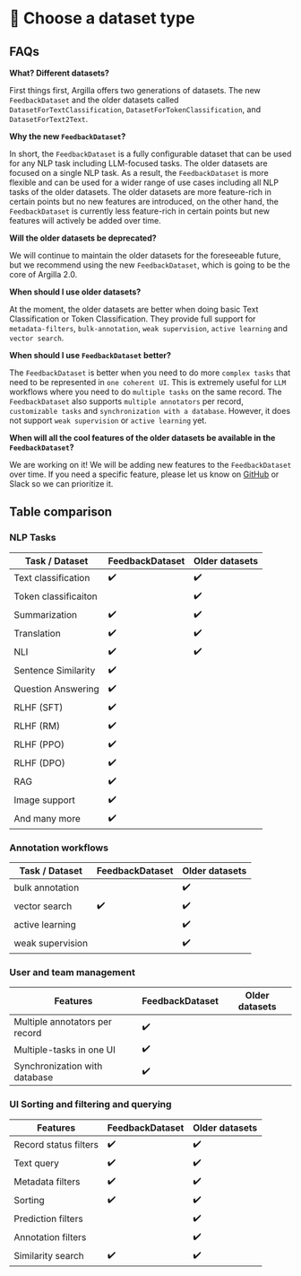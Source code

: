 # 🧐 Choose a dataset type

## FAQs

**What? Different datasets?**

First things first, Argilla offers two generations of datasets. The new `FeedbackDataset` and the older datasets called `DatasetForTextClassification`, `DatasetForTokenClassification`, and `DatasetForText2Text`.

**Why the new `FeedbackDataset`?**

In short, the `FeedbackDataset` is a fully configurable dataset that can be used for any NLP task including LLM-focused tasks. The older datasets are focused on a single NLP task. As a result, the `FeedbackDataset` is more flexible and can be used for a wider range of use cases including all NLP tasks of the older datasets. The older datasets are more feature-rich in certain points but no new features are introduced, on the other hand, the `FeedbackDataset` is currently less feature-rich in certain points but new features will actively be added over time.

**Will the older datasets be deprecated?**

We will continue to maintain the older datasets for the foreseeable future, but we recommend using the new `FeedbackDataset`, which is going to be the core of Argilla 2.0.

**When should I use older datasets?**

At the moment, the older datasets are better when doing basic Text Classification or Token Classification. They provide full support for `metadata-filters`, `bulk-annotation`, `weak supervision`, `active learning` and `vector search`.

**When should I use `FeedbackDataset` better?**

The `FeedbackDataset` is better when you need to do more `complex tasks` that need to be represented in `one coherent UI`. This is extremely useful for `LLM` workflows where you need to do `multiple tasks` on the same record. The `FeedbackDataset` also supports `multiple annotators` per record, `customizable tasks` and `synchronization with a database`. However, it does not support `weak supervision` or `active learning` yet.

**When will all the cool features of the older datasets be available in the `FeedbackDataset`?**

We are working on it! We will be adding new features to the `FeedbackDataset` over time. If you need a specific feature, please let us know on [GitHub](https://github.com/argilla-io/argilla/issues) or Slack so we can prioritize it.

## Table comparison

### NLP Tasks

| Task / Dataset                    | FeedbackDataset 	| Older datasets 	|
|-------------------------------	|-----------------	|-------------------|
| Text classification           	| ✔️               	| ✔️                  |
| Token classificaiton          	|                 	| ✔️                  |
| Summarization                  	| ✔️               	| ✔️                   |
| Translation                  	    | ✔️               	| ✔️                   |
| NLI                  	            | ✔️               	| ✔️                   |
| Sentence Similarity               | ✔️               	|                              	|
| Question Answering               	| ✔️               	|                              	|
| RLHF (SFT)               	| ✔️               	|                              	|
| RLHF (RM)               	| ✔️               	|                              	|
| RLHF (PPO)               	| ✔️               	|                              	|
| RLHF (DPO)               	| ✔️               	|                              	|
| RAG               	| ✔️               	|                              	|
| Image support               	| ✔️               	|                              	|
| And many more               	| ✔️               	|                              	|

### Annotation workflows

| Task / Dataset                    | FeedbackDataset 	| Older datasets 	|
|-------------------------------	|-----------------	|-------------------|
| bulk annotation           	|                	| ✔️                  |
| vector search          	|✔️                 	| ✔️                  |
| active learning                     	|                	| ✔️                   |
| weak supervision               	|                	| ✔️                             	|

### User and team management

| Features                      	| FeedbackDataset 	| Older datasets 	|
|-------------------------------	|-----------------	|-------------------|
| Multiple annotators per record 	| ✔️               	|                    |
| Multiple-tasks in one UI      	| ✔️               	|                    |
| Synchronization with database 	| ✔️               	|                    |

### UI Sorting and filtering and querying

| Features                      	| FeedbackDataset 	| Older datasets 	|
|-------------------------------	|-----------------	|-------------------|
| Record status filters 	| ✔️               	| ✔️                   |
| Text query 	            | ✔️               	| ✔️                   |
| Metadata filters       	| ✔️               	| ✔️                   |
| Sorting 	                | ✔️             	| ✔️                   |
| Prediction filters 	            |                	| ✔️                   |
| Annotation filters 	            |                	| ✔️                   |
| Similarity search 	            |✔️                	| ✔️                   |